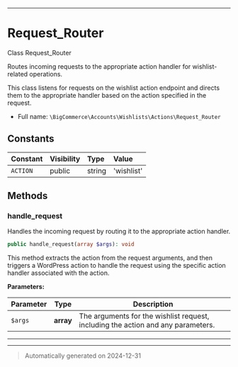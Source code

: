***

# Request_Router

Class Request_Router

Routes incoming requests to the appropriate action handler for wishlist-related operations.

This class listens for requests on the wishlist action endpoint and directs them to the appropriate
handler based on the action specified in the request.

* Full name: `\BigCommerce\Accounts\Wishlists\Actions\Request_Router`


## Constants

| Constant | Visibility | Type | Value |
|:---------|:-----------|:-----|:------|
|`ACTION`|public|string|&#039;wishlist&#039;|


## Methods


### handle_request

Handles the incoming request by routing it to the appropriate action handler.

```php
public handle_request(array $args): void
```

This method extracts the action from the request arguments, and then triggers a WordPress action
to handle the request using the specific action handler associated with the action.






**Parameters:**

| Parameter | Type | Description |
|-----------|------|-------------|
| `$args` | **array** | The arguments for the wishlist request, including the action and any parameters. |





***


***
> Automatically generated on 2024-12-31
